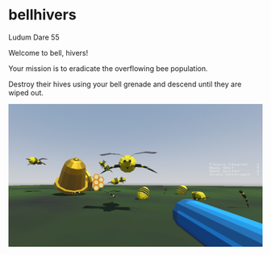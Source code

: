 # bellhivers
 Ludum Dare 55


Welcome to bell, hivers!

Your mission is to eradicate the overflowing bee population.

Destroy their hives using your bell grenade and descend until they are wiped out.

![belldivers image](docs/belldivers_scene.png)